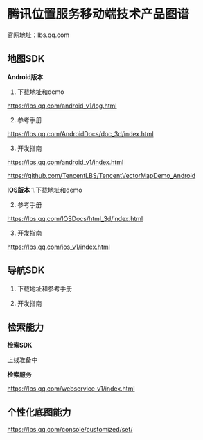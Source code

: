 # 腾讯位置服务移动端技术产品图谱
官网地址：lbs.qq.com
## 地图SDK
**Android版本**
1. 下载地址和demo

https://lbs.qq.com/android_v1/log.html

2. 参考手册

https://lbs.qq.com/AndroidDocs/doc_3d/index.html

3. 开发指南

https://lbs.qq.com/android_v1/index.html

https://github.com/TencentLBS/TencentVectorMapDemo_Android

**IOS版本**
1.下载地址和demo

2. 参考手册

https://lbs.qq.com/IOSDocs/html_3d/index.html

3. 开发指南

https://lbs.qq.com/ios_v1/index.html

## 导航SDK
1. 下载地址和参考手册

2. 开发指南


## 检索能力
**检索SDK**

上线准备中

**检索服务**

https://lbs.qq.com/webservice_v1/index.html


## 个性化底图能力

https://lbs.qq.com/console/customized/set/




